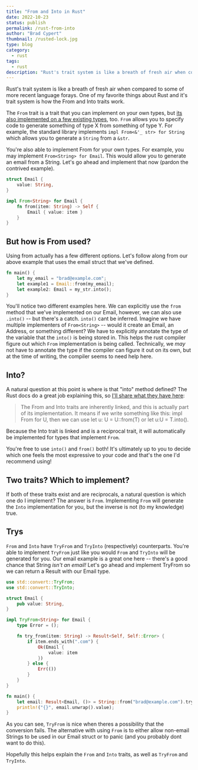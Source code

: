 ```yaml
---
title: "From and Into in Rust"
date: 2022-10-23
status: publish
permalink: /rust-from-into
author: "Brad Cypert"
thumbnail: /rusted-lock.jpg
type: blog
category:
  - rust
tags:
  - rust
description: "Rust's trait system is like a breath of fresh air when compared to some of more recent language forays. One of my favorite things about Rust and it's trait system is how the From and Into traits work."
---
```


Rust's trait system is like a breath of fresh air when compared to some of more recent language forays. One of my favorite things about Rust and it's trait system is how the From and Into traits work.

The `From` trait is a trait that you can implement on your own types, but [its also implemented on a few existing types](https://doc.rust-lang.org/stable/std/convert/trait.From.html#implementors), too. `From` allows you to specify code to generate something of type X from something of type Y. For example, the standard library implements `impl From<&'_ str> for String` which allows you to generate a `String` from a `&str`.

You're also able to implement From for your own types. For example, you may implement `From<String> for Email`. This would allow you to generate an email from a String.  Let's go ahead and implement that now (pardon the contrived example).

```rust
struct Email {
    value: String,
}

impl From<String> for Email {
    fn from(item: String) -> Self {
        Email { value: item }
    }
}
```

## But how is From used?

Using from actually has a few different options. Let's follow along from our above example that uses the email struct that we've defined.

```rust
fn main() {
    let my_email = "brad@example.com";
    let example1 = Email::from(my_email);
    let example2: Email = my_str.into();
}
```

You'll notice two different examples here. We can explicitly use the `from` method that we've implemented on our Email, however, we can also use `.into()` -- but there's a catch. `into()` cant be inferred. Imagine we have multiple implementers of `From<String>` -- would it create an Email, an Address, or something different? We have to explicitly annotate the type of the variable that the `into()` is being stored in. This helps the rust compiler figure out which `From` implementation is being called. Technically, we _may_ not have to annotate the type if the compiler can figure it out on its own, but at the time of writing, the compiler seems to need help here.

## Into?

A natural question at this point is where is that "into" method defined? The Rust docs do a great job explaining this, so [I'll share what they have here](https://practice.rs/type-conversions/from-into.html):

> The From and Into traits are inherently linked, and this is actually part of its implementation. It means if we write something like this: impl From<T> for U, then we can use let u: U = U::from(T) or let u:U = T.into().

Because the Into trait is linked and is a reciprocal trait, it will automatically be implemented for types that implement `From`.

You're free to use `into()` and `from()` both! It's ultimately up to you to decide which one feels the most expressive to your code and that's the one I'd recommend using!

## Two traits? Which to implement?

If both of these traits exist and are reciprocals, a natural question is which one do I implement? The answer is `From`. Implementing `From` will generate the `Into` implementation for you, but the inverse is not (to my knowledge) true.

## Trys

`From` and `Into` have `TryFrom` and `TryInto` (respectively) counterparts. You're able to implement `TryFrom` just like you would `From` and `TryInto` will be generated for you. Our email example is a great one here -- there's a good chance that String _isn't an email!_ Let's go ahead and implement TryFrom so we can return a Result with our Email type.

```rust
use std::convert::TryFrom;
use std::convert::TryInto;

struct Email {
    pub value: String,
}

impl TryFrom<String> for Email {
    type Error = ();

    fn try_from(item: String) -> Result<Self, Self::Error> {
        if item.ends_with(".com") {
            Ok(Email {
                value: item
            })
        } else {
            Err(())
        }
    }
}

fn main() {
    let email: Result<Email, ()> = String::from("brad@example.com").try_into();
    println!("{}", email.unwrap().value);
}
```

As you can see, `TryFrom` is nice when theres a possibility that the conversion fails. The alternative with using `From` is to either allow non-email Strings to be used in our Email struct or to panic (and you probably dont want to do this).

Hopefully this helps explain the `From` and `Into` traits, as well as `TryFrom` and `TryInto`.